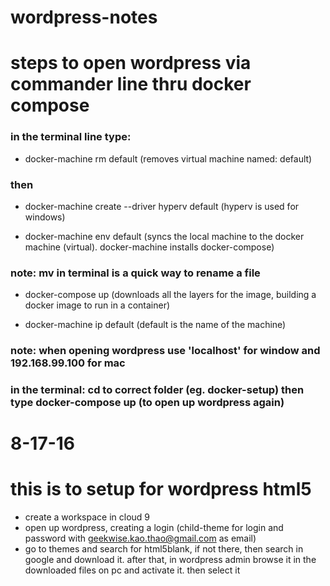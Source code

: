 # wordpress-notes

# steps to open wordpress via commander line thru docker compose

### in the terminal line type:

- docker-machine rm default (removes virtual machine named: default)

### then 

- docker-machine create --driver hyperv default (hyperv is used for windows)

- docker-machine env default (syncs the local machine to the docker machine (virtual). docker-machine installs docker-compose)

### note: mv in terminal is a quick way to rename a file

- docker-compose up (downloads all the layers for the image, building a docker image to run in a container)

- docker-machine ip default (default is the name of the machine)

### note: when opening wordpress use 'localhost' for window and 192.168.99.100 for mac

###  in the terminal: cd to correct folder (eg.  docker-setup) then type docker-compose up (to open up wordpress again)
# 8-17-16
# this is to setup for wordpress html5
- create a workspace in cloud 9
- open up wordpress, creating a login (child-theme for login and password with geekwise.kao.thao@gmail.com as email)
- go to themes and search for html5blank, if not there, then search in google and download it.  after that, in wordpress admin browse it in the downloaded files on pc and activate it. then select it 
